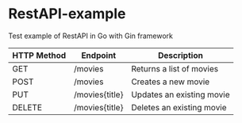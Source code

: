 # RestAPI-example
Test example of RestAPI in Go with Gin framework


| HTTP Method  | Endpoint  | Description  |
|---|---|---|
| GET   | /movies | Returns a list of movies  |
| POST  | /movies  | Creates a new movie   |
| PUT  | /movies{title}  | Updates an existing movie   |
| DELETE  | /movies{title}  | Deletes an existing movie |